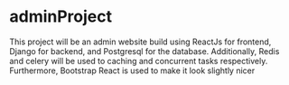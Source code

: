 # adminProject

This project will be an admin website build using ReactJs for frontend, Django for backend, and Postgresql for the database. Additionally, Redis and celery will be used to caching and concurrent tasks respectively. Furthermore, Bootstrap React is used to make it look slightly nicer